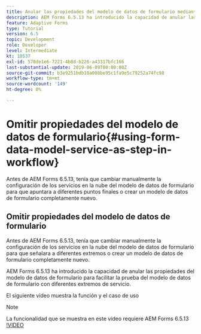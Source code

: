 ```yaml
---
title: Anular las propiedades del modelo de datos de formulario mediante la configuración OSGi
description: AEM Forms 6.5.13 ha introducido la capacidad de anular las propiedades del modelo de datos de formulario para facilitar las pruebas de un modelo de datos de formulario con diferentes extremos.
feature: Adaptive Forms
type: Tutorial
version: 6.5
topic: Development
role: Developer
level: Intermediate
kt: 10537
exl-id: 570de1e6-7221-4b8d-b226-a43317bfc166
last-substantial-update: 2019-06-09T00:00:00Z
source-git-commit: b3e9251bdb18a008be95c1fa9e5c79252a74fc98
workflow-type: tm+mt
source-wordcount: '149'
ht-degree: 0%

---
```


# Omitir propiedades del modelo de datos de formulario{#using-form-data-model-service-as-step-in-workflow}

Antes de AEM Forms 6.5.13, tenía que cambiar manualmente la configuración de los servicios en la nube del modelo de datos de formulario para que apuntara a diferentes puntos finales o crear un modelo de datos de formulario completamente nuevo.

## Omitir propiedades del modelo de datos de formulario

Antes de AEM Forms 6.5.13, tenía que cambiar manualmente la configuración de los servicios en la nube del modelo de datos de formulario para que señalara a diferentes extremos o crear un modelo de datos de formulario completamente nuevo.

AEM Forms 6.5.13 ha introducido la capacidad de anular las propiedades del modelo de datos de formulario para facilitar la prueba del modelo de datos de formulario con diferentes extremos de servicio.

El siguiente vídeo muestra la función y el caso de uso

>[!NOTE]
>La funcionalidad que se muestra en este vídeo requiere AEM Forms 6.5.13
>[!VIDEO](https://video.tv.adobe.com/v/343762?quality=12&learn=on)
